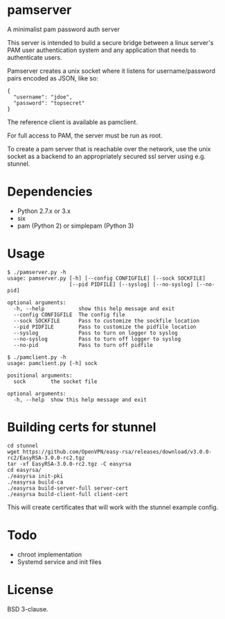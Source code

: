 pamserver
=========

A minimalist pam password auth server

This server is intended to build a secure bridge between a linux server's PAM
user authentication system and any application that needs to authenticate users.

Pamserver creates a unix socket where it listens for username/password pairs
encoded as JSON, like so:

    {
      "username": "jdoe",
      "password": "topsecret"
    }

The reference client is available as pamclient.

For full access to PAM, the server must be run as root.

To create a pam server that is reachable over the network, use the unix socket
as a backend to an appropriately secured ssl server using e.g. stunnel.

Dependencies
============

* Python 2.7.x or 3.x
* six
* pam (Python 2) or simplepam (Python 3)

Usage
=====

    $ ./pamserver.py -h
    usage: pamserver.py [-h] [--config CONFIGFILE] [--sock SOCKFILE]
                        [--pid PIDFILE] [--syslog] [--no-syslog] [--no-pid]
    
    optional arguments:
      -h, --help           show this help message and exit
      --config CONFIGFILE  The config file
      --sock SOCKFILE      Pass to customize the sockfile location
      --pid PIDFILE        Pass to customize the pidfile location
      --syslog             Pass to turn on logger to syslog
      --no-syslog          Pass to turn off logger to syslog
      --no-pid             Pass to turn off pidfile

    $ ./pamclient.py -h
    usage: pamclient.py [-h] sock
    
    positional arguments:
      sock        the socket file
    
    optional arguments:
      -h, --help  show this help message and exit

Building certs for stunnel
==========================

    cd stunnel
    wget https://github.com/OpenVPN/easy-rsa/releases/download/v3.0.0-rc2/EasyRSA-3.0.0-rc2.tgz
    tar -xf EasyRSA-3.0.0-rc2.tgz -C easyrsa
    cd easyrsa/
    ./easyrsa init-pki
    ./easyrsa build-ca
    ./easyrsa build-server-full server-cert
    ./easyrsa build-client-full client-cert

This will create certificates that will work with the stunnel example config.

Todo
====

* chroot implementation
* Systemd service and init files

License
=======

BSD 3-clause.
